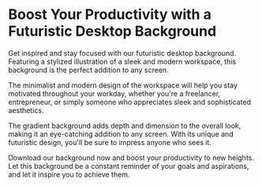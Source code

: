 <!--font:Poppins-->

# Boost Your Productivity with a Futuristic Desktop Background

Get inspired and stay focused with our futuristic desktop background. Featuring a stylized illustration of a sleek and modern workspace, this background is the perfect addition to any screen.

The minimalist and modern design of the workspace will help you stay motivated throughout your workday, whether you're a freelancer, entrepreneur, or simply someone who appreciates sleek and sophisticated aesthetics.

The gradient background adds depth and dimension to the overall look, making it an eye-catching addition to any screen. With its unique and futuristic design, you'll be sure to impress anyone who sees it.

Download our background now and boost your productivity to new heights. Let this background be a constant reminder of your goals and aspirations, and let it inspire you to achieve them.

<!--

Write me markdown content of website with wallpaper:

"A wallpaper featuring a stylized illustration of a futuristic workspace, with a minimalist and modern design, set against a gradient background."

The header of the page should not be copy of the text but rather a real content of the website which is using this wallpaper.


---


# Futuristic Workspace Wallpaper

Enhance your desktop background with our stunning wallpaper featuring a stylized illustration of a futuristic workspace. The minimalist and modern design is perfect for those who appreciate sleek and sophisticated aesthetics.

The wallpaper showcases a futuristic workspace with a unique design that will inspire creativity and productivity. The gradient background adds depth and dimension to the overall look, making it an eye-catching addition to any screen.

Download our wallpaper now and enjoy the futuristic vibe on your desktop!


---


Heading should not include word "wallpaper". The website should not be about the wallpaper itself, wallpaper is just a related background, rewrite whole content.


---


# Elevate Your Desktop with a Futuristic Workspace

Transform your desktop into a futuristic workspace with our stunning background featuring a stylized illustration of a sleek and modern design. The gradient background adds depth and dimension to the overall look, making it an eye-catching addition to any screen.

The minimalist and modern design of the workspace will inspire creativity and productivity, while also providing a visually appealing backdrop for all your work. Whether you're a freelancer, entrepreneur, or simply someone who appreciates sleek and sophisticated aesthetics, this background is perfect for you.

Download our background now and elevate your desktop to the next level. With its unique and futuristic design, you'll be sure to impress anyone who sees it.


---


Heading is too long, rewrite whole content.


---


# Futuristic Workspace Background for a Productive Desktop

Looking to spruce up your desktop and boost productivity? Our futuristic workspace background is the perfect solution. Featuring a stylized illustration of a sleek and modern design, this background will provide a visually appealing backdrop for all your work.

The minimalist and modern design of the workspace is not only aesthetically pleasing, but also inspiring. It will help you stay focused and motivated throughout your workday, whether you're a freelancer, entrepreneur, or simply someone who appreciates sleek and sophisticated aesthetics.

The gradient background adds depth and dimension to the overall look, making it an eye-catching addition to any screen. With its unique and futuristic design, you'll be sure to impress anyone who sees it.

Download our background now and elevate your desktop to the next level. Get ready to take your productivity to new heights!


---


Heading is too long, rewrite whole content.


---


# Boost Your Productivity with a Futuristic Desktop Background

Get inspired and stay focused with our futuristic desktop background. Featuring a stylized illustration of a sleek and modern workspace, this background is the perfect addition to any screen.

The minimalist and modern design of the workspace will help you stay motivated throughout your workday, whether you're a freelancer, entrepreneur, or simply someone who appreciates sleek and sophisticated aesthetics.

The gradient background adds depth and dimension to the overall look, making it an eye-catching addition to any screen. With its unique and futuristic design, you'll be sure to impress anyone who sees it.

Download our background now and boost your productivity to new heights. Let this background be a constant reminder of your goals and aspirations, and let it inspire you to achieve them.


---


Write me a Google font which is best fitting for the website.

Pick from the list:
- Raleway
- Playfair Display
- Montserrat
- Great Vibes
- Barlow Condensed
- Inter
- Roboto
- Poppins
- Open Sans
- IBM Plex Sans
- Lato
- Futura
- Exo 2
- Lobster
- Dancing Script
- Orbitron
- Alegreya


Write just the font name nothing else.


---


Poppins

-->
